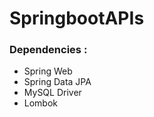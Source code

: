 # SpringbootAPIs

<h3>Dependencies :</h3>
<ul>
    <li>Spring Web</li>
    <li>Spring Data JPA</li>
    <li>MySQL Driver</li>
    <li>Lombok</li>
</ul>
